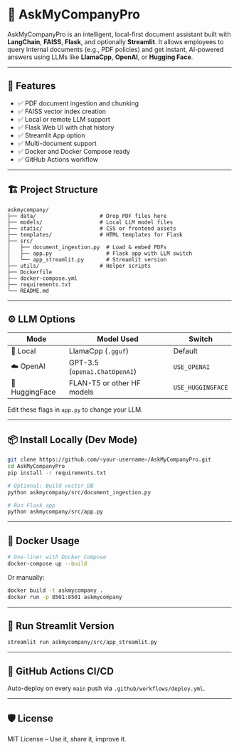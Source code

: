 # 🧠 AskMyCompanyPro

AskMyCompanyPro is an intelligent, local-first document assistant built with **LangChain**, **FAISS**, **Flask**, and optionally **Streamlit**. It allows employees to query internal documents (e.g., PDF policies) and get instant, AI-powered answers using LLMs like **LlamaCpp**, **OpenAI**, or **Hugging Face**.

---

## 🚀 Features

- ✅ PDF document ingestion and chunking
- ✅ FAISS vector index creation
- ✅ Local or remote LLM support
- ✅ Flask Web UI with chat history
- ✅ Streamlit App option
- ✅ Multi-document support
- ✅ Docker and Docker Compose ready
- ✅ GitHub Actions workflow

---

## 🏗️ Project Structure

```
askmycompany/
├── data/                    # Drop PDF files here
├── models/                  # Local LLM model files
├── static/                  # CSS or frontend assets
├── templates/               # HTML templates for Flask
├── src/
│   ├── document_ingestion.py  # Load & embed PDFs
│   ├── app.py                 # Flask app with LLM switch
│   └── app_streamlit.py       # Streamlit version
├── utils/                   # Helper scripts
├── Dockerfile
├── docker-compose.yml
├── requirements.txt
└── README.md
```

---

## ⚙️ LLM Options

| Mode         | Model Used                          | Switch        |
|--------------|-------------------------------------|----------------|
| 🧠 Local      | LlamaCpp (`.gguf`)                  | Default        |
| ☁️ OpenAI     | GPT-3.5 (`openai.ChatOpenAI`)       | `USE_OPENAI`   |
| 🤗 HuggingFace | FLAN-T5 or other HF models         | `USE_HUGGINGFACE` |

Edit these flags in `app.py` to change your LLM.

---

## 📦 Install Locally (Dev Mode)

```bash
git clone https://github.com/<your-username>/AskMyCompanyPro.git
cd AskMyCompanyPro
pip install -r requirements.txt

# Optional: Build vector DB
python askmycompany/src/document_ingestion.py

# Run Flask app
python askmycompany/src/app.py
```

---

## 🐳 Docker Usage

```bash
# One-liner with Docker Compose
docker-compose up --build
```

Or manually:

```bash
docker build -t askmycompany .
docker run -p 8501:8501 askmycompany
```

---

## 🧪 Run Streamlit Version

```bash
streamlit run askmycompany/src/app_streamlit.py
```

---

## 🔐 GitHub Actions CI/CD

Auto-deploy on every `main` push via `.github/workflows/deploy.yml`.

---

## 🛡️ License

MIT License – Use it, share it, improve it.
